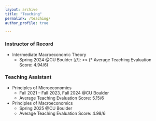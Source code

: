 ```yaml
---
layout: archive
title: "Teaching"
permalink: /teaching/
author_profile: true

---
```


### Instructor of Record
* Intermediate Macroeconomic Theory
  * Spring 2024 @CU Boulder
  [//]: <> (* Average Teaching Evaluation Score: 4.94/6)

### Teaching Assistant
* Principles of Microeconomics
  * Fall 2021 – Fall 2023, Fall 2024 @CU Boulder
  * Average Teaching Evaluation Score: 5.15/6 
* Principles of Macroeconomics
  * Spring 2025 @CU Boulder
  * Average Teaching Evaluation Score: 4.98/6 
